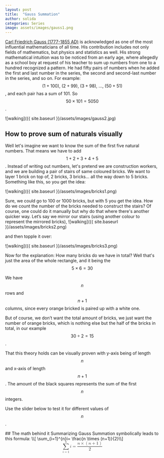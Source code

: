 ```yaml
---
layout: post
title:  "Gauss Summation"
author: solida
categories: Series
image: assets/images/gauss1.png
---
```

[Carl Friedrich Gauss (1777-1855 AD)](https://en.wikipedia.org/wiki/Carl_Friedrich_Gauss) is acknowledged as one of the most influential mathematicians of all time. His contribution includes not 
only fields of mathematics, but physics and statistics as well. His strong mathematical intuition was to be noticed from an early age, where 
allegedly as a school boy at request of his teacher to sum up numbers from one to a hundred recognized a pattern. 
He had fifty pairs of numbers when he added the first and last number in the series, the second and second-last number in the series, and so on. 
For example: $$(1 + 100),\ (2 + 99),\ (3 + 98),\ \ldots,\ (50 + 51)$$, and each pair has a sum of 101. So $$50 \times 101 = 5050$$.

![walking]({{ site.baseurl }}/assets/images/gauss2.jpg)

## How to prove sum of naturals visually

Well let's imagine we want to know the sum of the first five natural numbers. That means we have to
add $$1 + 2 + 3 + 4 + 5$$. Instead of writing out numbers, let's pretend we are construction workers, and we are building a pair of stairs of same coloured bricks. 
We want to layer 1 brick on top of, 2 bricks, 3 bricks… all the way down to 5 bricks. Something like this, so you get the idea:

![walking]({{ site.baseurl }}/assets/images/bricks1.png)

Sure, we could go to 100 or 1000 bricks, but with 5 you get the idea. How do we count the number of the bricks needed to construct the stairs?
Of course, one could do it manually but why do that where there's another quicker way.
Let’s say we mirror our stairs  (using another colour to represent the mirrored bricks),
![walking]({{ site.baseurl }}/assets/images/bricks2.png)

and then topple it over:

![walking]({{ site.baseurl }}/assets/images/bricks3.png)

Now for the explanation: How many bricks do we have in total? Well that's just the area of the whole rectangle,
and it being the $$5 \times 6 = 30$$

We have $$n$$ rows and $$n + 1$$ columns, since every orange bricked is paired up with a white one.


But of course, we don’t want the total amount of bricks, we just want the number of orange bricks, which is nothing else but the half of the bricks in total, in our example $$30 \div 2 = 15$$.

That this theory holds can be visually proven with y-axis being of length $$n$$ and x-axis of length $$n+1$$. The amount of the black squares represents the sum of the first $$n$$ integers.


Use the slider below to test it for different values of $$n$$.

<div id="observablehq-ab34f0a5">
  <div class="observablehq-viewof-count"></div>
  <div class="observablehq-viewof-test2"></div>
</div>
<script type="module">
  import {Runtime, Inspector} from "https://cdn.jsdelivr.net/npm/@observablehq/runtime@4/dist/runtime.js";
  import define from "https://api.observablehq.com/@864af2bf64442aa6/grid-inputs.js?v=3";
  (new Runtime).module(define, name => {
    if (name === "viewof count") return Inspector.into("#observablehq-ab34f0a5 .observablehq-viewof-count")();
    if (name === "viewof test2") return Inspector.into("#observablehq-ab34f0a5 .observablehq-viewof-test2")();
  });
</script>
## The math behind it
Summarizing Gauss Summation symbolically leads to this formula:
\\[ \sum_{i=1}^{n}i= \frac{n \times (n+1)}{2}\\]
<math display="block" xmlns="http://www.w3.org/1998/Math/MathML">
  <mrow>
    <munderover>
      <mo>∑</mo>
      <mrow>
        <mi>i</mi>
        <mo>=</mo>
        <mn>1</mn>
      </mrow>
      <mi>n</mi>
    </munderover>
    <mi>i</mi>
    <mo>=</mo>
    <mfrac>
      <mrow>
        <mi>n</mi>
        <mo>&times;</mo>
        <mrow>
          <mo stretchy="true" form="prefix">(</mo>
          <mi>n</mi>
          <mo>+</mo>
          <mn>1</mn>
          <mo stretchy="true" form="postfix">)</mo>
        </mrow>
      </mrow>
      <mn>2</mn>
    </mfrac>
  </mrow>
</math>
